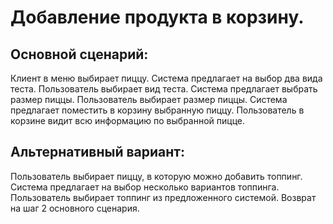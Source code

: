 # **Добавление продукта в корзину.** 
## Основной сценарий:
 Клиент в меню выбирает пиццу.
 Система предлагает на выбор два вида теста.
 Пользователь выбирает вид теста.
 Система предлагает выбрать размер пиццы.
 Пользователь выбирает размер пиццы.
 Система предлагает поместить в корзину выбранную пиццу.
 Пользователь в корзине видит всю информацию по выбранной пицце.
 
## Альтернативный вариант:
 Пользователь выбирает пиццу, в которую можно добавить топпинг.
 Система предлагает на выбор несколько вариантов топпинга.
 Пользователь выбирает топпинг из предложенного системой.
 Возврат на шаг 2 основного сценария.
